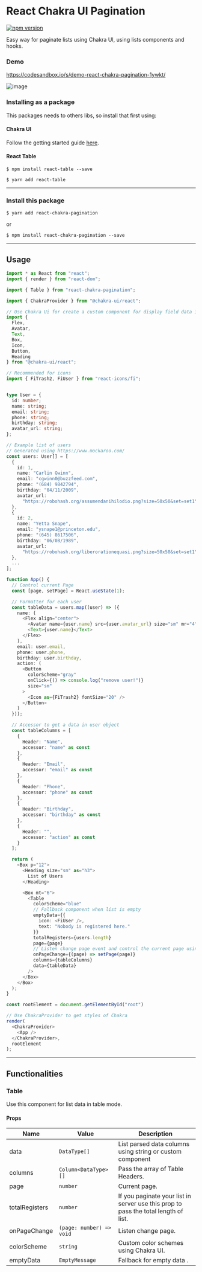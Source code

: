 # React Chakra UI Pagination

[![npm version](https://badge.fury.io/js/react-chakra-pagination.svg)](https://badge.fury.io/js/react-chakra-pagination.svg)

Easy way for paginate lists using Chakra UI, using lists components and hooks.

### Demo

<https://codesandbox.io/s/demo-react-chakra-pagination-1ywkt/>

![image](https://user-images.githubusercontent.com/51327920/136720412-338fd697-ff57-4af8-a23f-606b99bb7a65.png)

### Installing as a package

This packages needs to others libs, so install that first using:

#### Chakra UI

Follow the getting started guide [here](https://chakra-ui.com/docs/getting-started).

#### React Table

```
$ npm install react-table --save
```

```
$ yarn add react-table
```

---

### Install this package

```
$ yarn add react-chakra-pagination
```

or

```
$ npm install react-chakra-pagination --save
```

---

## Usage

```typescript
import * as React from "react";
import { render } from "react-dom";

import { Table } from "react-chakra-pagination";

import { ChakraProvider } from "@chakra-ui/react";

// Use Chakra Ui for create a custom component for display field data in table
import {
  Flex,
  Avatar,
  Text,
  Box,
  Icon,
  Button,
  Heading
} from "@chakra-ui/react";

// Recommended for icons
import { FiTrash2, FiUser } from "react-icons/fi";


type User = {
  id: number;
  name: string;
  email: string;
  phone: string;
  birthday: string;
  avatar_url: string;
};

// Example list of users
// Generated using https://www.mockaroo.com/
const users: User[] = [
  {
    id: 1,
    name: "Carlin Gwinn",
    email: "cgwinn0@buzzfeed.com",
    phone: "(684) 9842794",
    birthday: "04/11/2009",
    avatar_url:
      "https://robohash.org/assumendanihilodio.png?size=50x50&set=set1"
  },
  {
    id: 2,
    name: "Yetta Snape",
    email: "ysnape1@princeton.edu",
    phone: "(645) 8617506",
    birthday: "06/08/1989",
    avatar_url:
      "https://robohash.org/liberorationequasi.png?size=50x50&set=set1"
  },
  ...
];

function App() {
  // Control current Page
  const [page, setPage] = React.useState(1);

  // Formatter for each user
  const tableData = users.map((user) => ({
    name: (
      <Flex align="center">
        <Avatar name={user.name} src={user.avatar_url} size="sm" mr="4" />
        <Text>{user.name}</Text>
      </Flex>
    ),
    email: user.email,
    phone: user.phone,
    birthday: user.birthday,
    action: (
      <Button
        colorScheme="gray"
        onClick={() => console.log("remove user!")}
        size="sm"
      >
        <Icon as={FiTrash2} fontSize="20" />
      </Button>
    )
  }));

  // Accessor to get a data in user object
  const tableColumns = [
    {
      Header: "Name",
      accessor: "name" as const
    },
    {
      Header: "Email",
      accessor: "email" as const
    },
    {
      Header: "Phone",
      accessor: "phone" as const
    },
    {
      Header: "Birthday",
      accessor: "birthday" as const
    },
    {
      Header: "",
      accessor: "action" as const
    }
  ];

  return (
    <Box p="12">
      <Heading size="sm" as="h3">
        List of Users
      </Heading>

      <Box mt="6">
        <Table
          colorScheme="blue"
          // Fallback component when list is empty
          emptyData={{
            icon: <FiUser />,
            text: "Nobody is registered here."
          }}
          totalRegisters={users.length}
          page={page}
          // Listen change page event and control the current page using state
          onPageChange={(page) => setPage(page)}
          columns={tableColumns}
          data={tableData}
        />
      </Box>
    </Box>
  );
}

const rootElement = document.getElementById("root")

// Use ChakraProvider to get styles of Chakra
render(
  <ChakraProvider>
    <App />
  </ChakraProvider>,
  rootElement
);

```

---

## Functionalities

### Table

Use this component for list data in table mode.

#### Props

| Name           | Value                    | Description                                                                         |
| -------------- | ------------------------ | ----------------------------------------------------------------------------------- |
| data           | `DataType[]`             | List parsed data columns using string or custom component                           |
| columns        | `Column<DataType>[]`     | Pass the array of Table Headers.                                                    |
| page           | `number`                 | Current page.                                                                       |
| totalRegisters | `number`                 | If you paginate your list in server use this prop to pass the total length of list. |
| onPageChange   | `(page: number) => void` | Listen change page.                                                                 |
| colorScheme    | `string`                 | Custom color schemes using Chakra UI.                                               |
| emptyData      | `EmptyMessage`           | Fallback for empty data .                                                           |
